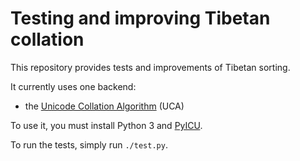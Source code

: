 # Testing and improving Tibetan collation

This repository provides tests and improvements of Tibetan sorting.

It currently uses one backend:

- the [Unicode Collation Algorithm](http://unicode.org/reports/tr10/) (UCA)


To use it, you must install Python 3 and [PyICU](http://pyicu.osafoundation.org/).

To run the tests, simply run `./test.py`.
